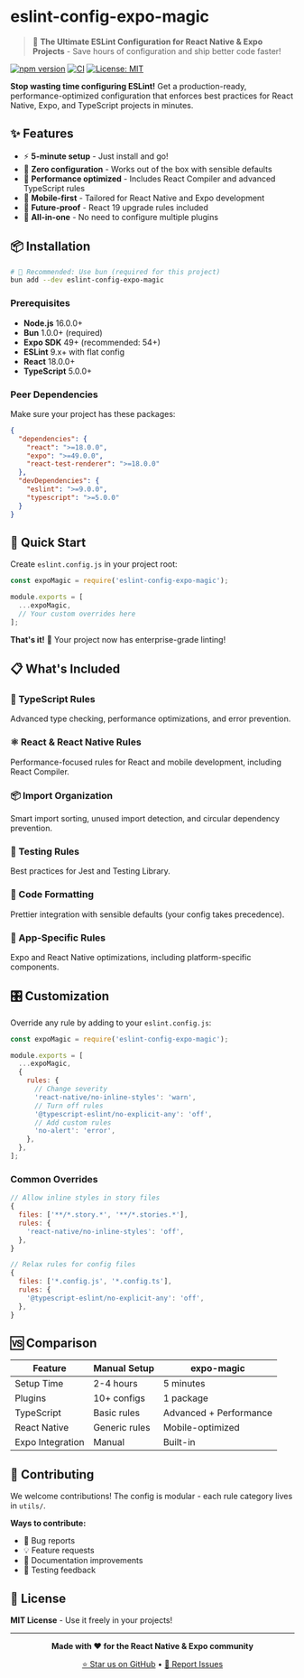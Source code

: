 # eslint-config-expo-magic

> 🚀 **The Ultimate ESLint Configuration for React Native & Expo Projects** - Save hours of configuration and ship better code faster!

[![npm version](https://img.shields.io/npm/v/eslint-config-expo-magic.svg)](https://www.npmjs.com/package/eslint-config-expo-magic)
[![CI](https://github.com/JoaoPauloCMarra/eslint-config-expo-magic/actions/workflows/ci.yml/badge.svg)](https://github.com/JoaoPauloCMarra/eslint-config-expo-magic/actions/workflows/ci.yml)
[![License: MIT](https://img.shields.io/badge/License-MIT-blue.svg)](https://opensource.org/licenses/MIT)

**Stop wasting time configuring ESLint!** Get a production-ready, performance-optimized configuration that enforces best practices for React Native, Expo, and TypeScript projects in minutes.

## ✨ Features

- ⚡ **5-minute setup** - Just install and go!
- 🔧 **Zero configuration** - Works out of the box with sensible defaults
- 🚀 **Performance optimized** - Includes React Compiler and advanced TypeScript rules
- 📱 **Mobile-first** - Tailored for React Native and Expo development
- 🔮 **Future-proof** - React 19 upgrade rules included
- 🎪 **All-in-one** - No need to configure multiple plugins

## 📦 Installation

```bash
# 🚀 Recommended: Use bun (required for this project)
bun add --dev eslint-config-expo-magic
```

### Prerequisites
- **Node.js** 16.0.0+
- **Bun** 1.0.0+ (required)
- **Expo SDK** 49+ (recommended: 54+)
- **ESLint** 9.x+ with flat config
- **React** 18.0.0+
- **TypeScript** 5.0.0+

### Peer Dependencies

Make sure your project has these packages:

```json
{
  "dependencies": {
    "react": ">=18.0.0",
    "expo": ">=49.0.0",
    "react-test-renderer": ">=18.0.0"
  },
  "devDependencies": {
    "eslint": ">=9.0.0",
    "typescript": ">=5.0.0"
  }
}
```

## 🚀 Quick Start

Create `eslint.config.js` in your project root:

```javascript
const expoMagic = require('eslint-config-expo-magic');

module.exports = [
  ...expoMagic,
  // Your custom overrides here
];
```

**That's it!** 🎉 Your project now has enterprise-grade linting!

## 📋 What's Included

### 🔷 TypeScript Rules
Advanced type checking, performance optimizations, and error prevention.

### ⚛️ React & React Native Rules
Performance-focused rules for React and mobile development, including React Compiler.

### 📦 Import Organization
Smart import sorting, unused import detection, and circular dependency prevention.

### 🧪 Testing Rules
Best practices for Jest and Testing Library.

### 💅 Code Formatting
Prettier integration with sensible defaults (your config takes precedence).

### 📱 App-Specific Rules
Expo and React Native optimizations, including platform-specific components.

## 🎛️ Customization

Override any rule by adding to your `eslint.config.js`:

```javascript
const expoMagic = require('eslint-config-expo-magic');

module.exports = [
  ...expoMagic,
  {
    rules: {
      // Change severity
      'react-native/no-inline-styles': 'warn',
      // Turn off rules
      '@typescript-eslint/no-explicit-any': 'off',
      // Add custom rules
      'no-alert': 'error',
    },
  },
];
```

### Common Overrides

```javascript
// Allow inline styles in story files
{
  files: ['**/*.story.*', '**/*.stories.*'],
  rules: {
    'react-native/no-inline-styles': 'off',
  },
}

// Relax rules for config files
{
  files: ['*.config.js', '*.config.ts'],
  rules: {
    '@typescript-eslint/no-explicit-any': 'off',
  },
}
```

## 🆚 Comparison

| Feature | Manual Setup | expo-magic |
|---------|--------------|------------|
| Setup Time | 2-4 hours | 5 minutes |
| Plugins | 10+ configs | 1 package |
| TypeScript | Basic rules | Advanced + Performance |
| React Native | Generic rules | Mobile-optimized |
| Expo Integration | Manual | Built-in |

## 🤝 Contributing

We welcome contributions! The config is modular - each rule category lives in `utils/`.

**Ways to contribute:**
- 🐛 Bug reports
- 💡 Feature requests
- 📝 Documentation improvements
- 🧪 Testing feedback

## 📄 License

**MIT License** - Use it freely in your projects!

---

<div align="center">

**Made with ❤️ for the React Native & Expo community**

[⭐ Star us on GitHub](https://github.com/JoaoPauloCMarra/eslint-config-expo-magic) • [🐛 Report Issues](https://github.com/JoaoPauloCMarra/eslint-config-expo-magic/issues)

</div>
